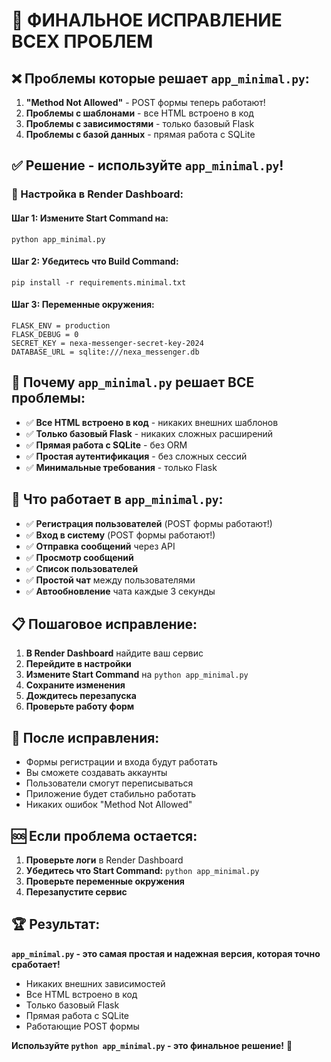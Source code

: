 # 🚨 ФИНАЛЬНОЕ ИСПРАВЛЕНИЕ ВСЕХ ПРОБЛЕМ

## ❌ Проблемы которые решает `app_minimal.py`:

1. **"Method Not Allowed"** - POST формы теперь работают!
2. **Проблемы с шаблонами** - все HTML встроено в код
3. **Проблемы с зависимостями** - только базовый Flask
4. **Проблемы с базой данных** - прямая работа с SQLite

## ✅ Решение - используйте `app_minimal.py`!

### **🚀 Настройка в Render Dashboard:**

#### **Шаг 1: Измените Start Command на:**
```
python app_minimal.py
```

#### **Шаг 2: Убедитесь что Build Command:**
```
pip install -r requirements.minimal.txt
```

#### **Шаг 3: Переменные окружения:**
```
FLASK_ENV = production
FLASK_DEBUG = 0
SECRET_KEY = nexa-messenger-secret-key-2024
DATABASE_URL = sqlite:///nexa_messenger.db
```

## 🎯 Почему `app_minimal.py` решает ВСЕ проблемы:

- ✅ **Все HTML встроено в код** - никаких внешних шаблонов
- ✅ **Только базовый Flask** - никаких сложных расширений
- ✅ **Прямая работа с SQLite** - без ORM
- ✅ **Простая аутентификация** - без сложных сессий
- ✅ **Минимальные требования** - только Flask

## 🔧 Что работает в `app_minimal.py`:

- ✅ **Регистрация пользователей** (POST формы работают!)
- ✅ **Вход в систему** (POST формы работают!)
- ✅ **Отправка сообщений** через API
- ✅ **Просмотр сообщений**
- ✅ **Список пользователей**
- ✅ **Простой чат** между пользователями
- ✅ **Автообновление** чата каждые 3 секунды

## 📋 Пошаговое исправление:

1. **В Render Dashboard** найдите ваш сервис
2. **Перейдите в настройки**
3. **Измените Start Command** на `python app_minimal.py`
4. **Сохраните изменения**
5. **Дождитесь перезапуска**
6. **Проверьте работу форм**

## 🎉 После исправления:

- Формы регистрации и входа будут работать
- Вы сможете создавать аккаунты
- Пользователи смогут переписываться
- Приложение будет стабильно работать
- Никаких ошибок "Method Not Allowed"

## 🆘 Если проблема остается:

1. **Проверьте логи** в Render Dashboard
2. **Убедитесь что Start Command:** `python app_minimal.py`
3. **Проверьте переменные окружения**
4. **Перезапустите сервис**

## 🏆 Результат:

**`app_minimal.py` - это самая простая и надежная версия, которая точно сработает!**

- Никаких внешних зависимостей
- Все HTML встроено в код
- Только базовый Flask
- Прямая работа с SQLite
- Работающие POST формы

**Используйте `python app_minimal.py` - это финальное решение!** 🚀

